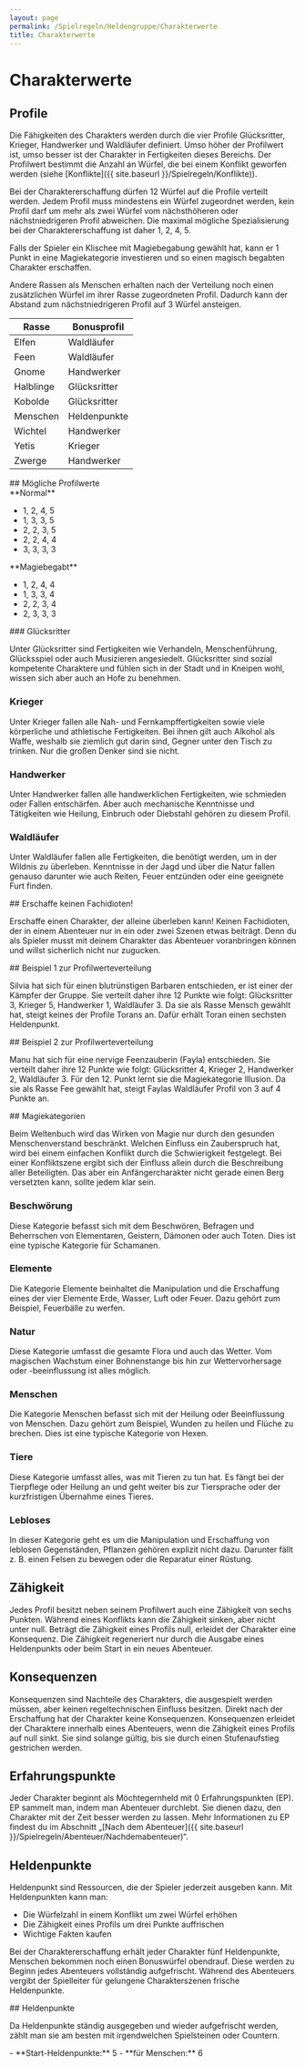 ```yaml
---
layout: page
permalink: /Spielregeln/Heldengruppe/Charakterwerte
title: Charakterwerte
---
```


# Charakterwerte

## Profile

Die Fähigkeiten des Charakters werden durch die vier Profile Glücksritter, Krieger, Handwerker und Waldläufer definiert. Umso höher der Profilwert ist, umso besser ist der Charakter in Fertigkeiten dieses Bereichs. Der Profilwert bestimmt die Anzahl an Würfel, die bei einem Konflikt geworfen werden (siehe [Konflikte]({{ site.baseurl }}/Spielregeln/Konflikte)).

Bei der Charaktererschaffung dürfen 12 Würfel auf die Profile verteilt werden. Jedem Profil muss mindestens ein Würfel zugeordnet werden, kein Profil darf um mehr als zwei Würfel vom nächsthöheren oder nächstniedrigeren Profil abweichen. Die maximal mögliche Spezialisierung bei der Charaktererschaffung ist daher 1, 2, 4, 5.

Falls der Spieler ein Klischee mit Magiebegabung gewählt hat, kann er 1 Punkt in eine Magiekategorie investieren und so einen magisch begabten Charakter erschaffen.

Andere Rassen als Menschen erhalten nach der Verteilung noch einen zusätzlichen Würfel im ihrer Rasse zugeordneten Profil. Dadurch kann der Abstand zum nächstniedrigeren Profil auf 3 Würfel ansteigen.

<table>
<thead>
<tr><th>Rasse</th><th>Bonusprofil</th></tr>
</thead>
<tbody>
<tr><td>Elfen</td><td>Waldläufer</td></tr>
<tr><td>Feen</td><td>Waldläufer</td></tr>
<tr><td>Gnome</td><td>Handwerker</td></tr>
<tr><td>Halblinge</td><td>Glücksritter</td></tr>
<tr><td>Kobolde</td><td>Glücksritter</td></tr>
<tr><td>Menschen</td><td>Heldenpunkte</td></tr>
<tr><td>Wichtel</td><td>Handwerker</td></tr>
<tr><td>Yetis</td><td>Krieger</td></tr>
<tr><td>Zwerge</td><td>Handwerker</td></tr>
</tbody>
</table>
<div class="hinweis">
## Mögliche Profilwerte

<div class="col">
**Normal**

- 1, 2, 4, 5
- 1, 3, 3, 5
- 2, 2, 3, 5
- 2, 2, 4, 4
- 3, 3, 3, 3

</div>
<div class="col">
**Magiebegabt**

- 1, 2, 4, 4
- 1, 3, 3, 4
- 2, 2, 3, 4
- 2, 3, 3, 3

</div>
</div>
### Glücksritter

Unter Glücksritter sind Fertigkeiten wie Verhandeln, Menschenführung, Glücksspiel oder auch Musizieren angesiedelt. Glücksritter sind sozial kompetente Charaktere und fühlen sich in der Stadt und in Kneipen wohl, wissen sich aber auch an Hofe zu benehmen.

### Krieger

Unter Krieger fallen alle Nah- und Fernkampffertigkeiten sowie viele körperliche und athletische Fertigkeiten. Bei ihnen gilt auch Alkohol als Waffe, weshalb sie ziemlich gut darin sind, Gegner unter den Tisch zu trinken. Nur die großen Denker sind sie nicht.

### Handwerker

Unter Handwerker fallen alle handwerklichen Fertigkeiten, wie schmieden oder Fallen entschärfen. Aber auch mechanische Kenntnisse und Tätigkeiten wie Heilung, Einbruch oder Diebstahl gehören zu diesem Profil.

### Waldläufer

Unter Waldläufer fallen alle Fertigkeiten, die benötigt werden, um in der Wildnis zu überleben. Kenntnisse in der Jagd und über die Natur fallen genauso darunter wie auch Reiten, Feuer entzünden oder eine geeignete Furt finden.

<div class="hinweis">
## Erschaffe keinen Fachidioten!

Erschaffe einen Charakter, der alleine überleben kann! Keinen Fachidioten, der in einem Abenteuer nur in ein oder zwei Szenen etwas beiträgt. Denn du als Spieler musst mit deinem Charakter das Abenteuer voranbringen können und willst sicherlich nicht nur zugucken.

</div>
<div class="beispiel">
## Beispiel 1 zur Profilwerteverteilung

Silvia hat sich für einen blutrünstigen Barbaren entschieden, er ist einer der Kämpfer der Gruppe. Sie verteilt daher ihre 12 Punkte wie folgt: Glücksritter 3, Krieger 5, Handwerker 1, Waldläufer 3. Da sie als Rasse Mensch gewählt hat, steigt keines der Profile Torans an. Dafür erhält Toran einen sechsten Heldenpunkt.

</div>
<div class="beispiel">
## Beispiel 2 zur Profilwerteverteilung

Manu hat sich für eine nervige Feenzauberin (Fayla) entschieden. Sie verteilt daher ihre 12 Punkte wie folgt: Glücksritter 4, Krieger 2, Handwerker 2, Waldläufer 3. Für den 12. Punkt lernt sie die Magiekategorie Illusion. Da sie als Rasse Fee gewählt hat, steigt Faylas Waldläufer Profil von 3 auf 4 Punkte an.

</div>
## Magiekategorien

Beim Weltenbuch wird das Wirken von Magie nur durch den gesunden Menschenverstand beschränkt. Welchen Einfluss ein Zauberspruch hat, wird bei einem einfachen Konflikt durch die Schwierigkeit festgelegt. Bei einer Konfliktszene ergibt sich der Einfluss allein durch die Beschreibung aller Beteiligten. Das aber ein Anfängercharakter nicht gerade einen Berg versetzten kann, sollte jedem klar sein.

### Beschwörung

Diese Kategorie befasst sich mit dem Beschwören, Befragen und Beherrschen von Elementaren, Geistern, Dämonen oder auch Toten. Dies ist eine typische Kategorie für Schamanen.

### Elemente

Die Kategorie Elemente beinhaltet die Manipulation und die Erschaffung eines der vier Elemente Erde, Wasser, Luft oder Feuer. Dazu gehört zum Beispiel, Feuerbälle zu werfen.

### Natur

Diese Kategorie umfasst die gesamte Flora und auch das Wetter. Vom magischen Wachstum einer Bohnenstange bis hin zur Wettervorhersage oder -beeinflussung ist alles möglich.

### Menschen

Die Kategorie Menschen befasst sich mit der Heilung oder Beeinflussung von Menschen. Dazu gehört zum Beispiel, Wunden zu heilen und Flüche zu brechen. Dies ist eine typische Kategorie von Hexen.

### Tiere

Diese Kategorie umfasst alles, was mit Tieren zu tun hat. Es fängt bei der Tierpflege oder Heilung an und geht weiter bis zur Tiersprache oder der kurzfristigen Übernahme eines Tieres.

### Lebloses

In dieser Kategorie geht es um die Manipulation und Erschaffung von leblosen Gegenständen, Pflanzen gehören explizit nicht dazu. Darunter fällt z. B. einen Felsen zu bewegen oder die Reparatur einer Rüstung.

## Zähigkeit

Jedes Profil besitzt neben seinem Profilwert auch eine Zähigkeit von sechs Punkten. Während eines Konflikts kann die Zähigkeit sinken, aber nicht unter null. Beträgt die Zähigkeit eines Profils null, erleidet der Charakter eine Konsequenz. Die Zähigkeit regeneriert nur durch die Ausgabe eines Heldenpunkts oder beim Start in ein neues Abenteuer.

## Konsequenzen

Konsequenzen sind Nachteile des Charakters, die ausgespielt werden müssen, aber keinen regeltechnischen Einfluss besitzen. Direkt nach der Erschaffung hat der Charakter keine Konsequenzen. Konsequenzen erleidet der Charaktere innerhalb eines Abenteuers, wenn die Zähigkeit eines Profils auf null sinkt. Sie sind solange gültig, bis sie durch einen Stufenaufstieg gestrichen werden.

## Erfahrungspunkte

Jeder Charakter beginnt als Möchtegernheld mit 0 Erfahrungspunkten (EP). EP sammelt man, indem man Abenteuer durchlebt. Sie dienen dazu, den Charakter mit der Zeit besser werden zu lassen. Mehr Informationen zu EP findest du im Abschnitt &bdquo;[Nach dem Abenteuer]({{ site.baseurl }}/Spielregeln/Abenteuer/Nachdemabenteuer)&ldquo;.

## Heldenpunkte

Heldenpunkt sind Ressourcen, die der Spieler jederzeit ausgeben kann. Mit Heldenpunkten kann man:

- Die Würfelzahl in einem Konflikt um zwei Würfel erhöhen
- Die Zähigkeit eines Profils um drei Punkte auffrischen
- Wichtige Fakten kaufen

Bei der Charaktererschaffung erhält jeder Charakter fünf Heldenpunkte, Menschen bekommen noch einen Bonuswürfel obendrauf. Diese werden zu Beginn jedes Abenteuers vollständig aufgefrischt. Während des Abenteuers vergibt der Spielleiter für gelungene Charakterszenen frische Heldenpunkte.

<div class="hinweis">
## Heldenpunkte

Da Heldenpunkte ständig ausgegeben und wieder aufgefrischt werden, zählt man sie am besten mit irgendwelchen Spielsteinen oder Countern.

</div>
- **Start-Heldenpunkte:** 5
- **für Menschen:** 6


